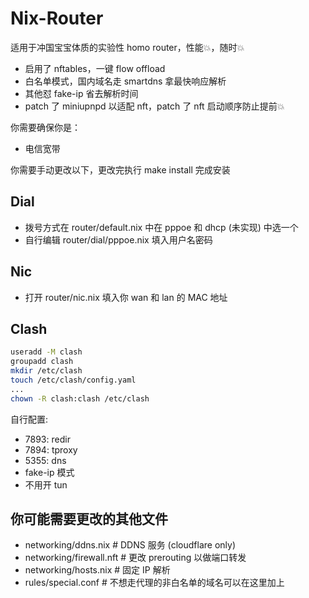 # Nix-Router

适用于冲国宝宝体质的实验性 homo router，性能💥，随时💥

- 启用了 nftables，一键 flow offload
- 白名单模式，国内域名走 smartdns 拿最快响应解析
- 其他怼 fake-ip 省去解析时间
- patch 了 miniupnpd 以适配 nft，patch 了 nft 启动顺序防止提前💥

你需要确保你是：

- 电信宽带

你需要手动更改以下，更改完执行 make install 完成安装

## Dial

- 拨号方式在 router/default.nix 中在 pppoe 和 dhcp (未实现) 中选一个
- 自行编辑 router/dial/pppoe.nix 填入用户名密码

## Nic

- 打开 router/nic.nix 填入你 wan 和 lan 的 MAC 地址

## Clash

```bash
useradd -M clash
groupadd clash
mkdir /etc/clash
touch /etc/clash/config.yaml
...
chown -R clash:clash /etc/clash
```

自行配置:

- 7893: redir
- 7894: tproxy
- 5355: dns
- fake-ip 模式
- 不用开 tun

## 你可能需要更改的其他文件

- networking/ddns.nix       # DDNS 服务 (cloudflare only)
- networking/firewall.nft   # 更改 prerouting 以做端口转发
- networking/hosts.nix      # 固定 IP 解析
- rules/special.conf        # 不想走代理的非白名单的域名可以在这里加上
